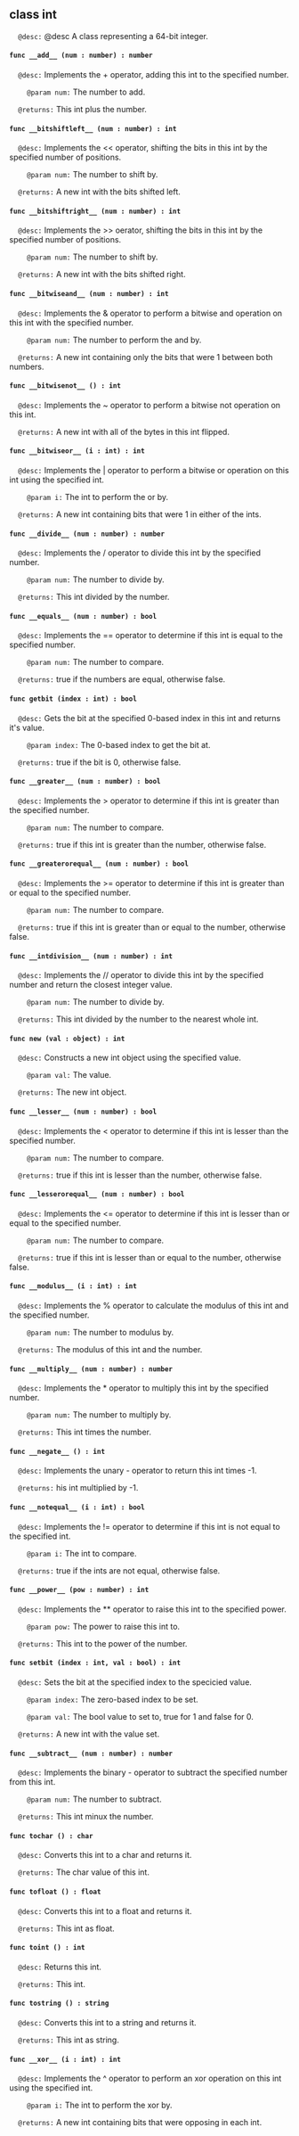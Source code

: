 ## class int

&nbsp;&nbsp;&nbsp;&nbsp;```@desc:``` @desc A class representing a 64-bit integer.

#### ```func __add__ (num : number) : number```

&nbsp;&nbsp;&nbsp;&nbsp;```@desc:``` Implements the + operator, adding this int to the specified number.

&nbsp;&nbsp;&nbsp;&nbsp;&nbsp;&nbsp;&nbsp;&nbsp;```@param num:``` The number to add.

&nbsp;&nbsp;&nbsp;&nbsp;```@returns:``` This int plus the number.

#### ```func __bitshiftleft__ (num : number) : int```

&nbsp;&nbsp;&nbsp;&nbsp;```@desc:``` Implements the << operator, shifting the bits in this int by the specified number of positions.

&nbsp;&nbsp;&nbsp;&nbsp;&nbsp;&nbsp;&nbsp;&nbsp;```@param num:``` The number to shift by.

&nbsp;&nbsp;&nbsp;&nbsp;```@returns:``` A new int with the bits shifted left.

#### ```func __bitshiftright__ (num : number) : int```

&nbsp;&nbsp;&nbsp;&nbsp;```@desc:``` Implements the >> oerator, shifting the bits in this int by the specified number of positions.

&nbsp;&nbsp;&nbsp;&nbsp;&nbsp;&nbsp;&nbsp;&nbsp;```@param num:``` The number to shift by.

&nbsp;&nbsp;&nbsp;&nbsp;```@returns:``` A new int with the bits shifted right.

#### ```func __bitwiseand__ (num : number) : int```

&nbsp;&nbsp;&nbsp;&nbsp;```@desc:``` Implements the & operator to perform a bitwise and operation on this int with the specified number.

&nbsp;&nbsp;&nbsp;&nbsp;&nbsp;&nbsp;&nbsp;&nbsp;```@param num:``` The number to perform the and by.

&nbsp;&nbsp;&nbsp;&nbsp;```@returns:``` A new int containing only the bits that were 1 between both numbers.

#### ```func __bitwisenot__ () : int```

&nbsp;&nbsp;&nbsp;&nbsp;```@desc:``` Implements the ~ operator to perform a bitwise not operation on this int.

&nbsp;&nbsp;&nbsp;&nbsp;```@returns:``` A new int with all of the bytes in this int flipped.

#### ```func __bitwiseor__ (i : int) : int```

&nbsp;&nbsp;&nbsp;&nbsp;```@desc:``` Implements the | operator to perform a bitwise or operation on this int using the specified int.

&nbsp;&nbsp;&nbsp;&nbsp;&nbsp;&nbsp;&nbsp;&nbsp;```@param i:``` The int to perform the or by.

&nbsp;&nbsp;&nbsp;&nbsp;```@returns:``` A new int containing bits that were 1 in either of the ints.

#### ```func __divide__ (num : number) : number```

&nbsp;&nbsp;&nbsp;&nbsp;```@desc:``` Implements the / operator to divide this int by the specified number.

&nbsp;&nbsp;&nbsp;&nbsp;&nbsp;&nbsp;&nbsp;&nbsp;```@param num:``` The number to divide by.

&nbsp;&nbsp;&nbsp;&nbsp;```@returns:``` This int divided by the number.

#### ```func __equals__ (num : number) : bool```

&nbsp;&nbsp;&nbsp;&nbsp;```@desc:``` Implements the == operator to determine if this int is equal to the specified number.

&nbsp;&nbsp;&nbsp;&nbsp;&nbsp;&nbsp;&nbsp;&nbsp;```@param num:``` The number to compare.

&nbsp;&nbsp;&nbsp;&nbsp;```@returns:``` true if the numbers are equal, otherwise false.

#### ```func getbit (index : int) : bool```

&nbsp;&nbsp;&nbsp;&nbsp;```@desc:``` Gets the bit at the specified 0-based index in this int and returns it's value.

&nbsp;&nbsp;&nbsp;&nbsp;&nbsp;&nbsp;&nbsp;&nbsp;```@param index:``` The 0-based index to get the bit at.

&nbsp;&nbsp;&nbsp;&nbsp;```@returns:``` true if the bit is 0, otherwise false.

#### ```func __greater__ (num : number) : bool```

&nbsp;&nbsp;&nbsp;&nbsp;```@desc:``` Implements the > operator to determine if this int is greater than the specified number.

&nbsp;&nbsp;&nbsp;&nbsp;&nbsp;&nbsp;&nbsp;&nbsp;```@param num:``` The number to compare.

&nbsp;&nbsp;&nbsp;&nbsp;```@returns:``` true if this int is greater than the number, otherwise false.

#### ```func __greaterorequal__ (num : number) : bool```

&nbsp;&nbsp;&nbsp;&nbsp;```@desc:``` Implements the >= operator to determine if this int is greater than or equal to the specified number.

&nbsp;&nbsp;&nbsp;&nbsp;&nbsp;&nbsp;&nbsp;&nbsp;```@param num:``` The number to compare.

&nbsp;&nbsp;&nbsp;&nbsp;```@returns:``` true if this int is greater than or equal to the number, otherwise false.

#### ```func __intdivision__ (num : number) : int```

&nbsp;&nbsp;&nbsp;&nbsp;```@desc:``` Implements the // operator to divide this int by the specified number and return the closest integer value.

&nbsp;&nbsp;&nbsp;&nbsp;&nbsp;&nbsp;&nbsp;&nbsp;```@param num:``` The number to divide by.

&nbsp;&nbsp;&nbsp;&nbsp;```@returns:``` This int divided by the number to the nearest whole int.

#### ```func new (val : object) : int```

&nbsp;&nbsp;&nbsp;&nbsp;```@desc:``` Constructs a new int object using the specified value.

&nbsp;&nbsp;&nbsp;&nbsp;&nbsp;&nbsp;&nbsp;&nbsp;```@param val:``` The value.

&nbsp;&nbsp;&nbsp;&nbsp;```@returns:``` The new int object.

#### ```func __lesser__ (num : number) : bool```

&nbsp;&nbsp;&nbsp;&nbsp;```@desc:``` Implements the < operator to determine if this int is lesser than the specified number.

&nbsp;&nbsp;&nbsp;&nbsp;&nbsp;&nbsp;&nbsp;&nbsp;```@param num:``` The number to compare.

&nbsp;&nbsp;&nbsp;&nbsp;```@returns:``` true if this int is lesser than the number, otherwise false.

#### ```func __lesserorequal__ (num : number) : bool```

&nbsp;&nbsp;&nbsp;&nbsp;```@desc:``` Implements the <= operator to determine if this int is lesser than or equal to the specified number.

&nbsp;&nbsp;&nbsp;&nbsp;&nbsp;&nbsp;&nbsp;&nbsp;```@param num:``` The number to compare.

&nbsp;&nbsp;&nbsp;&nbsp;```@returns:``` true if this int is lesser than or equal to the number, otherwise false.

#### ```func __modulus__ (i : int) : int```

&nbsp;&nbsp;&nbsp;&nbsp;```@desc:``` Implements the % operator to calculate the modulus of this int and the specified number.

&nbsp;&nbsp;&nbsp;&nbsp;&nbsp;&nbsp;&nbsp;&nbsp;```@param num:``` The number to modulus by.

&nbsp;&nbsp;&nbsp;&nbsp;```@returns:``` The modulus of this int and the number.

#### ```func __multiply__ (num : number) : number```

&nbsp;&nbsp;&nbsp;&nbsp;```@desc:``` Implements the * operator to multiply this int by the specified number.

&nbsp;&nbsp;&nbsp;&nbsp;&nbsp;&nbsp;&nbsp;&nbsp;```@param num:``` The number to multiply by.

&nbsp;&nbsp;&nbsp;&nbsp;```@returns:``` This int times the number.

#### ```func __negate__ () : int```

&nbsp;&nbsp;&nbsp;&nbsp;```@desc:``` Implements the unary - operator to return this int times -1.

&nbsp;&nbsp;&nbsp;&nbsp;```@returns:``` his int multiplied by -1.

#### ```func __notequal__ (i : int) : bool```

&nbsp;&nbsp;&nbsp;&nbsp;```@desc:``` Implements the != operator to determine if this int is not equal to the specified int.

&nbsp;&nbsp;&nbsp;&nbsp;&nbsp;&nbsp;&nbsp;&nbsp;```@param i:``` The int to compare.

&nbsp;&nbsp;&nbsp;&nbsp;```@returns:``` true if the ints are not equal, otherwise false.

#### ```func __power__ (pow : number) : int```

&nbsp;&nbsp;&nbsp;&nbsp;```@desc:``` Implements the ** operator to raise this int to the specified power.

&nbsp;&nbsp;&nbsp;&nbsp;&nbsp;&nbsp;&nbsp;&nbsp;```@param pow:``` The power to raise this int to.

&nbsp;&nbsp;&nbsp;&nbsp;```@returns:``` This int to the power of the number.

#### ```func setbit (index : int, val : bool) : int```

&nbsp;&nbsp;&nbsp;&nbsp;```@desc:``` Sets the bit at the specified index to the specicied value.

&nbsp;&nbsp;&nbsp;&nbsp;&nbsp;&nbsp;&nbsp;&nbsp;```@param index:``` The zero-based index to be set.

&nbsp;&nbsp;&nbsp;&nbsp;&nbsp;&nbsp;&nbsp;&nbsp;```@param val:``` The bool value to set to, true for 1 and false for 0.

&nbsp;&nbsp;&nbsp;&nbsp;```@returns:``` A new int with the value set.

#### ```func __subtract__ (num : number) : number```

&nbsp;&nbsp;&nbsp;&nbsp;```@desc:``` Implements the binary - operator to subtract the specified number from this int.

&nbsp;&nbsp;&nbsp;&nbsp;&nbsp;&nbsp;&nbsp;&nbsp;```@param num:``` The number to subtract.

&nbsp;&nbsp;&nbsp;&nbsp;```@returns:``` This int minux the number.

#### ```func tochar () : char```

&nbsp;&nbsp;&nbsp;&nbsp;```@desc:``` Converts this int to a char and returns it.

&nbsp;&nbsp;&nbsp;&nbsp;```@returns:``` The char value of this int.

#### ```func tofloat () : float```

&nbsp;&nbsp;&nbsp;&nbsp;```@desc:``` Converts this int to a float and returns it.

&nbsp;&nbsp;&nbsp;&nbsp;```@returns:``` This int as float.

#### ```func toint () : int```

&nbsp;&nbsp;&nbsp;&nbsp;```@desc:``` Returns this int.

&nbsp;&nbsp;&nbsp;&nbsp;```@returns:``` This int.

#### ```func tostring () : string```

&nbsp;&nbsp;&nbsp;&nbsp;```@desc:``` Converts this int to a string and returns it.

&nbsp;&nbsp;&nbsp;&nbsp;```@returns:``` This int as string.

#### ```func __xor__ (i : int) : int```

&nbsp;&nbsp;&nbsp;&nbsp;```@desc:``` Implements the ^ operator to perform an xor operation on this int using the specified int.

&nbsp;&nbsp;&nbsp;&nbsp;&nbsp;&nbsp;&nbsp;&nbsp;```@param i:``` The int to perform the xor by.

&nbsp;&nbsp;&nbsp;&nbsp;```@returns:``` A new int containing bits that were opposing in each int.

